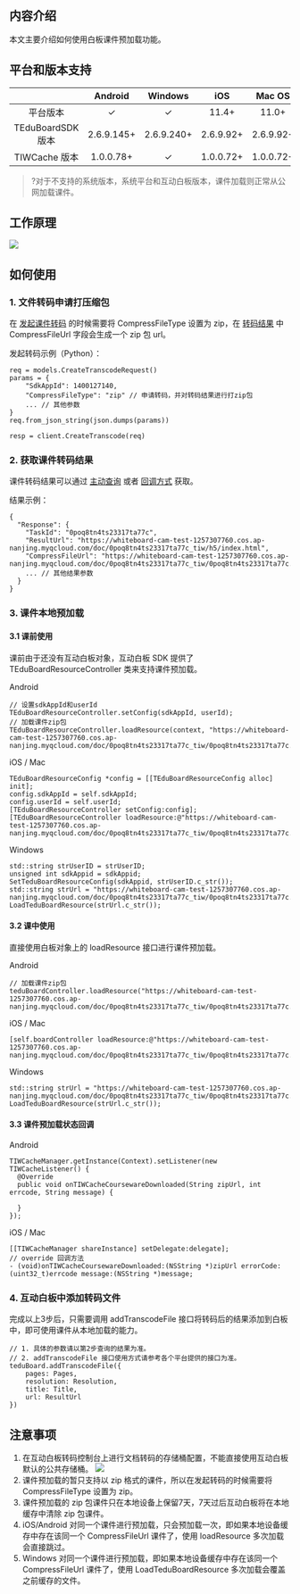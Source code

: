 ## 内容介绍

本文主要介绍如何使用白板课件预加载功能。

## 平台和版本支持

| |Android|Windows| iOS |Mac OS| Web |
|:-:|:-:|:-:|:-:|:-:|:-:|
| 平台版本 |✓|✓|11.4+|11.0+|✖|
| TEduBoardSDK 版本 | 2.6.9.145+ | 2.6.9.240+ | 2.6.9.92+ | 2.6.9.92+ |✖|
| TIWCache 版本 | 1.0.0.78+ | ✓ | 1.0.0.72+ | 1.0.0.72+ |✖|

>?对于不支持的系统版本，系统平台和互动白板版本，课件加载则正常从公网加载课件。

## 工作原理

![](https://qcloudimg.tencent-cloud.cn/raw/7a9bd0940ae4b00d521d2e1be9613bf1.jpg)

## 如何使用

### 1. 文件转码申请打压缩包

在 [发起课件转码](https://cloud.tencent.com/document/product/1137/40060) 的时候需要将 CompressFileType 设置为 zip，在 [转码结果](https://cloud.tencent.com/document/product/1137/40059) 中 CompressFileUrl 字段会生成一个 zip 包 url。

发起转码示例（Python）：
```
req = models.CreateTranscodeRequest()
params = {
    "SdkAppId": 1400127140,
    "CompressFileType": "zip" // 申请转码，并对转码结果进行打zip包
    ... // 其他参数
}
req.from_json_string(json.dumps(params))

resp = client.CreateTranscode(req)

```
### 2. 获取课件转码结果

课件转码结果可以通过 [主动查询](https://cloud.tencent.com/document/product/1137/40059) 或者 [回调方式](https://cloud.tencent.com/document/product/1137/40058) 获取。

结果示例：

```
{
  "Response": {
    "TaskId": "0poq8tn4ts23317ta77c",
    "ResultUrl": "https://whiteboard-cam-test-1257307760.cos.ap-nanjing.myqcloud.com/doc/0poq8tn4ts23317ta77c_tiw/h5/index.html",
    "CompressFileUrl": "https://whiteboard-cam-test-1257307760.cos.ap-nanjing.myqcloud.com/doc/0poq8tn4ts23317ta77c_tiw/0poq8tn4ts23317ta77c.zip"
    ... // 其他结果参数
  }
}
```

### 3. 课件本地预加载

#### 3.1 课前使用

课前由于还没有互动白板对象，互动白板 SDK 提供了 TEduBoardResourceController 类来支持课件预加载。

Android
```
// 设置sdkAppId和userId
TEduBoardResourceController.setConfig(sdkAppId, userId);
// 加载课件zip包
TEduBoardResourceController.loadResource(context, "https://whiteboard-cam-test-1257307760.cos.ap-nanjing.myqcloud.com/doc/0poq8tn4ts23317ta77c_tiw/0poq8tn4ts23317ta77c.zip");
```

iOS / Mac
```
TEduBoardResourceConfig *config = [[TEduBoardResourceConfig alloc] init];
config.sdkAppId = self.sdkAppId;
config.userId = self.userId;
[TEduBoardResourceController setConfig:config];
[TEduBoardResourceController loadResource:@"https://whiteboard-cam-test-1257307760.cos.ap-nanjing.myqcloud.com/doc/0poq8tn4ts23317ta77c_tiw/0poq8tn4ts23317ta77c.zip"];
```

Windows
```
std::string strUserID = strUserID;
unsigned int sdkAppid = sdkAppid;
SetTeduBoardResourceConfig(sdkAppid, strUserID.c_str());
std::string strUrl = "https://whiteboard-cam-test-1257307760.cos.ap-nanjing.myqcloud.com/doc/0poq8tn4ts23317ta77c_tiw/0poq8tn4ts23317ta77c.zip";
LoadTeduBoardResource(strUrl.c_str());
```

#### 3.2 课中使用

直接使用白板对象上的 loadResource 接口进行课件预加载。

Android
```
// 加载课件zip包
teduBoardController.loadResource("https://whiteboard-cam-test-1257307760.cos.ap-nanjing.myqcloud.com/doc/0poq8tn4ts23317ta77c_tiw/0poq8tn4ts23317ta77c.zip");
```

iOS / Mac
```
[self.boardController loadResource:@"https://whiteboard-cam-test-1257307760.cos.ap-nanjing.myqcloud.com/doc/0poq8tn4ts23317ta77c_tiw/0poq8tn4ts23317ta77c.zip"];
```

Windows
```
std::string strUrl = "https://whiteboard-cam-test-1257307760.cos.ap-nanjing.myqcloud.com/doc/0poq8tn4ts23317ta77c_tiw/0poq8tn4ts23317ta77c.zip";
LoadTeduBoardResource(strUrl.c_str());
```
#### 3.3 课件预加载状态回调

Android
```
TIWCacheManager.getInstance(Context).setListener(new TIWCacheListener() {
  @Override
  public void onTIWCacheCoursewareDownloaded(String zipUrl, int errcode, String message) {
      
  }
});
```

iOS / Mac
```
[[TIWCacheManager shareInstance] setDelegate:delegate];
// override 回调方法
- (void)onTIWCacheCoursewareDownloaded:(NSString *)zipUrl errorCode:(uint32_t)errcode message:(NSString *)message;
```

### 4. 互动白板中添加转码文件

完成以上3步后，只需要调用 addTranscodeFile 接口将转码后的结果添加到白板中，即可使用课件从本地加载的能力。

```
// 1. 具体的参数请以第2步查询的结果为准。
// 2. addTranscodeFile 接口使用方式请参考各个平台提供的接口为准。
teduBoard.addTranscodeFile({
    pages: Pages,
    resolution: Resolution,
    title: Title,
    url: ResultUrl
})
```

## 注意事项

1. 在互动白板转码控制台上进行文档转码的存储桶配置，不能直接使用互动白板默认的公共存储桶。
![](https://main.qcloudimg.com/raw/aac31bf03a1e5f6523ad083443731d7a.png)
2. 课件预加载的暂只支持以 zip 格式的课件，所以在发起转码的时候需要将 CompressFileType 设置为 zip。
3. 课件预加载的 zip 包课件只在本地设备上保留7天，7天过后互动白板将在本地缓存中清除 zip 包课件。
4. iOS/Android 对同一个课件进行预加载，只会预加载一次，即如果本地设备缓存中存在该同一个 CompressFileUrl 课件了，使用 loadResource 多次加载会直接跳过。
5. Windows 对同一个课件进行预加载，即如果本地设备缓存中存在该同一个 CompressFileUrl 课件了，使用 LoadTeduBoardResource 多次加载会覆盖之前缓存的文件。
